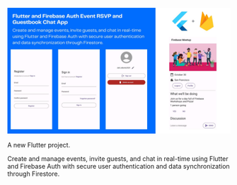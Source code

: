 ![alt text](https://github.com/Gitzak/flutter-firebase-fireauth-codelab/blob/main/screen_shoot.jpg)

A new Flutter project.

Create and manage events, invite guests, and chat in real-time using Flutter and Firebase Auth with secure user authentication and data synchronization through Firestore.
